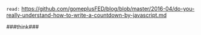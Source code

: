 `read:`  https://github.com/gomeplusFED/blog/blob/master/2016-04/do-you-really-understand-how-to-write-a-countdown-by-javascript.md

###think###

